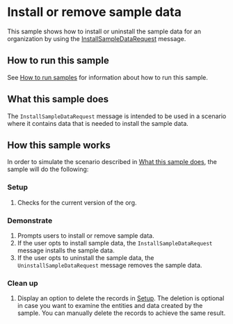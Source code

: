 # Install or remove sample data

This sample shows how to install or uninstall the sample data for an organization by using the [InstallSampleDataRequest](https://docs.microsoft.com/en-us/dotnet/api/microsoft.crm.sdk.messages.installsampledatarequest?view=dynamics-general-ce-9) message.

## How to run this sample

See [How to run samples](../../../How-to-run-samples.md) for information about how to run this sample.

## What this sample does

The `InstallSampleDataRequest` message is intended to be used in a scenario where it contains data that is needed to install the sample data.

## How this sample works

In order to simulate the scenario described in [What this sample does](#what-this-sample-does), the sample will do the following:

### Setup

1. Checks for the current version of the org.

### Demonstrate

1. Prompts users to install or remove sample data.
2. If the user opts to install sample data, the `InstallSampleDataRequest` message installs the sample data.
3. If the user opts to uninstall the sample data, the `UninstallSampleDataRequest` message removes the sample data.

### Clean up

1. Display an option to delete the records in [Setup](#setup).
    The deletion is optional in case you want to examine the entities and data created by the sample. You can manually delete the records to achieve the same result.
